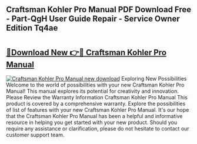 ## Craftsman Kohler Pro Manual PDF Download Free - Part-QgH User Guide Repair - Service Owner Edition Tq4ae

# <h2><a href="http://bc76583.oget.top/?id=Craftsman+Kohler+Pro+Manual">🔗Download New 👉🔴 Craftsman Kohler Pro Manual</a></h2>

[![Craftsman Kohler Pro Manual new download](https://i.imgur.com/5g1atiW.png)](http://bc76583.oget.top/?id=Craftsman+Kohler+Pro+Manual)
Exploring New Possibilities Welcome to the world of possibilities with your new Craftsman Kohler Pro Manual! This manual explores its potential for creativity and innovation. Please Review the Warranty Information Craftsman Kohler Pro Manual This product is covered by a comprehensive warranty. Explore the possibilities of list of features with your new Craftsman Kohler Pro Manual. It's our hope that the Craftsman Kohler Pro Manual has been a helpful and informative resource in helping you get started with your new product. Should you require any assistance or clarification, please do not hesitate to contact our customer support team.
